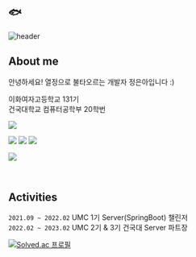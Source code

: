 ## 🐟

![header](https://capsule-render.vercel.app/api?type=waving&color=0:FFFFFF,100:674b61&height=170&section=header)

## About me

안녕하세요! 열정으로 불타오르는 개발자 정은아입니다 :)

이화여자고등학교 131기  
건국대학교 컴퓨터공학부 20학번
<p>
  <a href="https://github.com/eunaJung01">
      <img align="center" src="https://github-readme-stats.vercel.app/api?username=eunaJung01&hide=false&hide_title=true&show_icons=false&include_all_commits=true&theme=nord" />
  </a>
</p>

<a href = "mailto:christinejung10@daum.net="><img src ="https://img.shields.io/badge/Email-black?style=flat&logo=Mail.Ru&logoColor=white"></a>
<a href = "https://eunajung01.tistory.com/"><img src ="https://img.shields.io/badge/Blog-black?style=flat&logo=Tistory&logoColor=white"></a>
<a href = "https://instagram.com/c.euna.j?igshid=ZDdkNTZiNTM="><img src ="https://img.shields.io/badge/Instagram-black?style=flat&logo=Instagram&logoColor=white"></a>

<a href="https://hits.seeyoufarm.com"><img src="https://hits.seeyoufarm.com/api/count/incr/badge.svg?url=https%3A%2F%2Fgithub.com%2FeunaJung01&count_bg=%23674B61&title_bg=%23332A2A&icon=&icon_color=%23E7E7E7&title=hits&edge_flat=false"/></a>

<br/>

## Activities

`2021.09 ~ 2022.02` UMC 1기 Server(SpringBoot) 챌린저  
`2022.02 ~ 2023.02` UMC 2기 & 3기 건국대 Server 파트장

[![Solved.ac 프로필](http://mazassumnida.wtf/api/v2/generate_badge?boj=christinejung10)](https://solved.ac/christinejung10)
